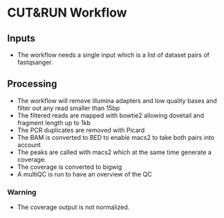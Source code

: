 # CUT&RUN Workflow

## Inputs
- The workflow needs a single input which is a list of dataset pairs of fastqsanger.

## Processing
- The workflow will remove illumina adapters and low quality bases and filter out any read smaller than 15bp
- The filtered reads are mapped with bowtie2 allowing dovetail and fragment length up to 1kb
- The PCR duplicates are removed with Picard
- The BAM is converted to BED to enable macs2 to take both pairs into account
- The peaks are called with macs2 which at the same time generate a coverage.
- The coverage is converted to bigwig
- A multiQC is run to have an overview of the QC

### Warning
- The coverage output is not normalized.
